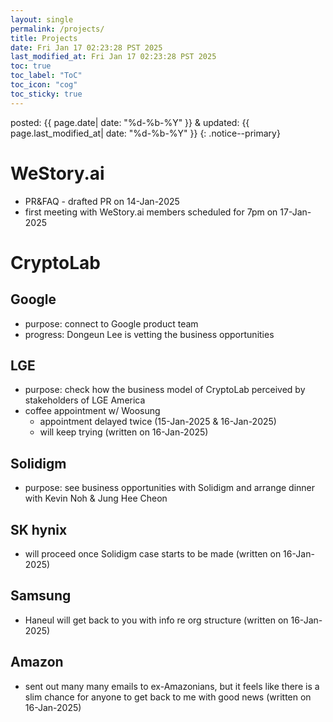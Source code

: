 ```yaml
---
layout: single
permalink: /projects/
title: Projects
date: Fri Jan 17 02:23:28 PST 2025
last_modified_at: Fri Jan 17 02:23:28 PST 2025
toc: true
toc_label: "ToC"
toc_icon: "cog"
toc_sticky: true
---
```


posted: {{ page.date| date: "%d-%b-%Y" }}
&amp;
updated: {{ page.last_modified_at| date: "%d-%b-%Y" }}
{: .notice--primary}

# WeStory.ai

- PR&FAQ - drafted PR on 14-Jan-2025
- first meeting with WeStory.ai members scheduled for 7pm on 17-Jan-2025

# CryptoLab

## Google

- purpose: connect to Google product team
- progress: Dongeun Lee is vetting the business opportunities


## LGE

- purpose: check how the business model of CryptoLab perceived by stakeholders of LGE America
- coffee appointment w/ Woosung
	- appointment delayed twice (15-Jan-2025 &amp; 16-Jan-2025)
	- will keep trying (written on 16-Jan-2025)

## Solidigm

- purpose: see business opportunities with Solidigm and arrange dinner with Kevin Noh &amp; Jung Hee Cheon

## SK hynix

- will proceed once Solidigm case starts to be made (written on 16-Jan-2025)

## Samsung

- Haneul will get back to you with info re org structure (written on 16-Jan-2025)

## Amazon

- sent out many many emails to ex-Amazonians, but it feels like there is a slim chance for anyone to get back to me with good news (written on 16-Jan-2025)

